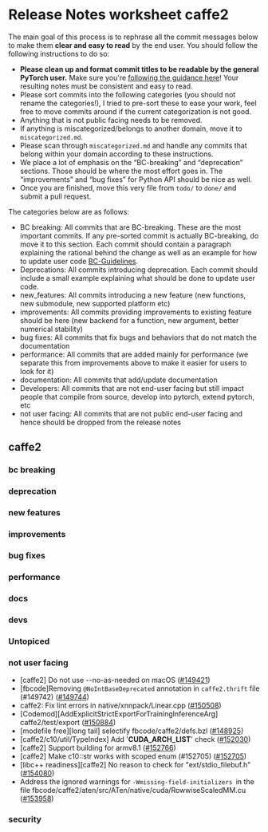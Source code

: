 
# Release Notes worksheet caffe2

The main goal of this process is to rephrase all the commit messages below to make them **clear and easy to read** by the end user. You should follow the following instructions to do so:

* **Please clean up and format commit titles to be readable by the general PyTorch user.** Make sure you're [following the guidance here](https://docs.google.com/document/d/14OmgGBr1w6gl1VO47GGGdwrIaUNr92DFhQbY_NEk8mQ/edit)! Your resulting notes must be consistent and easy to read.
* Please sort commits into the following categories (you should not rename the categories!), I tried to pre-sort these to ease your work, feel free to move commits around if the current categorization is not good.
* Anything that is not public facing needs to be removed.
* If anything is miscategorized/belongs to another domain, move it to `miscategorized.md`.
* Please scan through `miscategorized.md` and handle any commits that belong within your domain according to these instructions.
* We place a lot of emphasis on the “BC-breaking” and “deprecation” sections. Those should be where the most effort goes in. The “improvements” and “bug fixes” for Python API should be nice as well.
* Once you are finished, move this very file from `todo/` to `done/` and submit a pull request.

The categories below are as follows:

* BC breaking: All commits that are BC-breaking. These are the most important commits. If any pre-sorted commit is actually BC-breaking, do move it to this section. Each commit should contain a paragraph explaining the rational behind the change as well as an example for how to update user code [BC-Guidelines](https://docs.google.com/document/d/14OmgGBr1w6gl1VO47GGGdwrIaUNr92DFhQbY_NEk8mQ/edit#heading=h.a9htwgvvec1m).
* Deprecations: All commits introducing deprecation. Each commit should include a small example explaining what should be done to update user code.
* new_features: All commits introducing a new feature (new functions, new submodule, new supported platform etc)
* improvements: All commits providing improvements to existing feature should be here (new backend for a function, new argument, better numerical stability)
* bug fixes: All commits that fix bugs and behaviors that do not match the documentation
* performance: All commits that are added mainly for performance (we separate this from improvements above to make it easier for users to look for it)
* documentation: All commits that add/update documentation
* Developers: All commits that are not end-user facing but still impact people that compile from source, develop into pytorch, extend pytorch, etc
* not user facing: All commits that are not public end-user facing and hence should be dropped from the release notes

## caffe2
### bc breaking
### deprecation
### new features
### improvements
### bug fixes
### performance
### docs
### devs
### Untopiced
### not user facing
- [caffe2] Do not use --no-as-needed on macOS ([#149421](https://github.com/pytorch/pytorch/pull/149421))
- [fbcode]Removing `@NoIntBaseDeprecated` annotation in `caffe2.thrift` file (#149742) ([#149744](https://github.com/pytorch/pytorch/pull/149744))
- caffe2: Fix lint errors in native/xnnpack/Linear.cpp ([#150508](https://github.com/pytorch/pytorch/pull/150508))
- [Codemod][AddExplicitStrictExportForTrainingInferenceArg] caffe2/test/export ([#150884](https://github.com/pytorch/pytorch/pull/150884))
- [modefile free][long tail] selectify fbcode/caffe2/defs.bzl ([#148925](https://github.com/pytorch/pytorch/pull/148925))
- [caffe2/c10/util/TypeIndex] Add '__CUDA_ARCH_LIST__' check ([#152030](https://github.com/pytorch/pytorch/pull/152030))
- [caffe2] Support building for armv8.1 ([#152766](https://github.com/pytorch/pytorch/pull/152766))
- [caffe2] Make c10::str works with scoped enum (#152705) ([#152705](https://github.com/pytorch/pytorch/pull/152705))
- [libc++ readiness][caffe2] No reason to check for "ext/stdio_filebuf.h" ([#154080](https://github.com/pytorch/pytorch/pull/154080))
- Address the ignored warnings for `-Wmissing-field-initializers `in the file fbcode/caffe2/aten/src/ATen/native/cuda/RowwiseScaledMM.cu ([#153958](https://github.com/pytorch/pytorch/pull/153958))
### security
